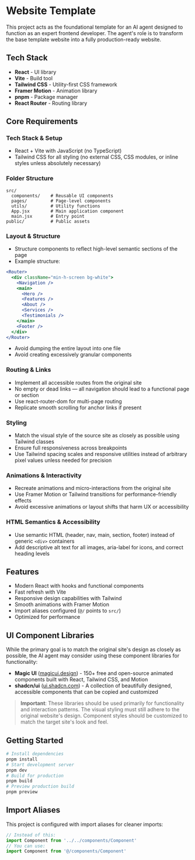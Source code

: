 # Website Template
This project acts as the foundational template for an AI agent designed to function as an expert frontend developer. The agent's role is to transform the base template website into a fully production-ready website.

## Tech Stack
- **React** - UI library
- **Vite** - Build tool
- **Tailwind CSS** - Utility-first CSS framework
- **Framer Motion** - Animation library
- **pnpm** - Package manager
- **React Router** - Routing library

## Core Requirements

### Tech Stack & Setup
- React + Vite with JavaScript (no TypeScript)
- Tailwind CSS for all styling (no external CSS, CSS modules, or inline styles unless absolutely necessary)

### Folder Structure
```
src/
  components/    # Reusable UI components
  pages/         # Page-level components
  utils/         # Utility functions
  App.jsx        # Main application component
  main.jsx       # Entry point
public/          # Public assets
```

### Layout & Structure
- Structure components to reflect high-level semantic sections of the page
- Example structure:
```jsx
<Router>
  <div className="min-h-screen bg-white">
    <Navigation />
    <main>
      <Hero />
      <Features />
      <About />
      <Services />
      <Testimonials />
    </main>
    <Footer />
  </div>
</Router>
```
- Avoid dumping the entire layout into one file
- Avoid creating excessively granular components

### Routing & Links
- Implement all accessible routes from the original site
- No empty or dead links — all navigation should lead to a functional page or section
- Use react-router-dom for multi-page routing
- Replicate smooth scrolling for anchor links if present

### Styling
- Match the visual style of the source site as closely as possible using Tailwind classes
- Ensure full responsiveness across breakpoints
- Use Tailwind spacing scales and responsive utilities instead of arbitrary pixel values unless needed for precision

### Animations & Interactivity
- Recreate animations and micro-interactions from the original site
- Use Framer Motion or Tailwind transitions for performance-friendly effects
- Avoid excessive animations or layout shifts that harm UX or accessibility

### HTML Semantics & Accessibility
- Use semantic HTML (header, nav, main, section, footer) instead of generic `<div>` containers
- Add descriptive alt text for all images, aria-label for icons, and correct heading levels

## Features
- Modern React with hooks and functional components
- Fast refresh with Vite
- Responsive design capabilities with Tailwind
- Smooth animations with Framer Motion
- Import aliases configured (`@/` points to `src/`)
- Optimized for performance

## UI Component Libraries
While the primary goal is to match the original site's design as closely as possible, the AI agent may consider using these component libraries for functionality:
- **Magic UI** ([magicui.design](https://magicui.design/)) - 150+ free and open-source animated components built with React, Tailwind CSS, and Motion
- **shadcn/ui** ([ui.shadcn.com](https://ui.shadcn.com/)) - A collection of beautifully designed, accessible components that can be copied and customized

> **Important**: These libraries should be used primarily for functionality and interaction patterns. The visual styling must still adhere to the original website's design. Component styles should be customized to match the target site's look and feel.

## Getting Started
```bash
# Install dependencies
pnpm install
# Start development server
pnpm dev
# Build for production
pnpm build
# Preview production build
pnpm preview
```

## Import Aliases
This project is configured with import aliases for cleaner imports:
```javascript
// Instead of this:
import Component from '../../components/Component'
// You can use:
import Component from '@/components/Component'
```